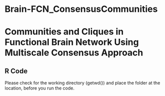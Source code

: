 # Brain-FCN_ConsensusCommunities
# Communities and Cliques in Functional Brain Network Using Multiscale Consensus Approach


## R Code
Please check for the working directory (getwd()) and place the folder at the location, before you run the code.
